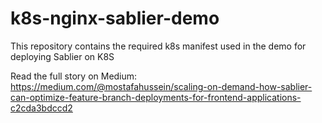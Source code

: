 # k8s-nginx-sablier-demo

This repository contains the required k8s manifest used in the demo for deploying Sablier on K8S

Read the full story on Medium: https://medium.com/@mostafahussein/scaling-on-demand-how-sablier-can-optimize-feature-branch-deployments-for-frontend-applications-c2cda3bdccd2
